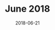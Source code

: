 ---
title:  "June 2018"
date:   2018-06-21
meetup_id: "251252195" 
meetup_url: "https://www.meetup.com/CocoaHeads-Montreal/events/251252195/"
speakers:
  - name: "Felix Lapalme"
    title: "Hopper (The Disassembler)"
    twitter: lap_felix
    slides_url: "https://cocoaheadsmontreal.s3.amazonaws.com/2018-06-21/Hopper.pdf"
  - name: "Amir Ganjeii"
    title: "How to Get Installs With Minimum Budget"
    slides_url: "https://cocoaheadsmontreal.s3.amazonaws.com/2018-06-21/App-Marketing.pdf"
---